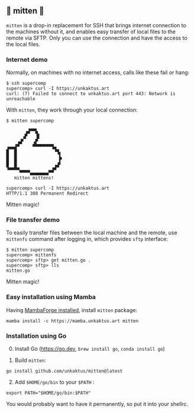 ## 🧤 mitten 🧤

`mitten` is a drop-in replacement for SSH that brings internet connection
to the machines without it, and enables easy transfer of local files
to the remote via SFTP.
Only you can use the connection and have the access to the local files.

### Internet demo
Normally, on machines with no internet access, calls like these fail or hang:
```
$ ssh supercomp
supercomp> curl -I https://unkaktus.art
curl: (7) Failed to connect to unkaktus.art port 443: Network is unreachable
```

With `mitten`, they work through your local connection:

```
$ mitten supercomp

       ▗▟▀▀▙
      ▗▛   ▐▌
    ▗▟▘   ▗▛
▗▄▄▟▀     ▀▀▀▀▀▀▀▜▄
█  █              ▝▜▖
█  █                ▙
█  █               ▗▌
▜▄▄█▄            ▗▟▀
     ▀▀▀▀▄▄▄▄▄▄▄▀▀
   mitten mittens!

supercomp> curl -I https://unkaktus.art
HTTP/1.1 308 Permanent Redirect
```

Mitten magic!

### File transfer demo
To easily transfer files between the local machine and the remote,
use `mittenfs` command after logging in, which provides `sftp` interface:

```shell
$ mitten supercomp
supercomp> mittenfs
supercomp> sftp> get mitten.go .
supercomp> sftp> lls
mitten.go
```

Mitten magic!

### Easy installation using Mamba

Having [MambaForge installed](https://github.com/conda-forge/miniforge#install), install `mitten` package:
```shell
mamba install -c https://mamba.unkaktus.art mitten
```

### Installation using Go

0. Install Go (https://go.dev, `brew install go`, `conda install go`)

1. Build `mitten`:
```shell
go install github.com/unkaktus/mitten@latest
```
2. Add `$HOME/go/bin` to your `$PATH` :
```shell
export PATH="$HOME/go/bin:$PATH"
```
You would probably want to have it permanently, so put it into your shellrc.